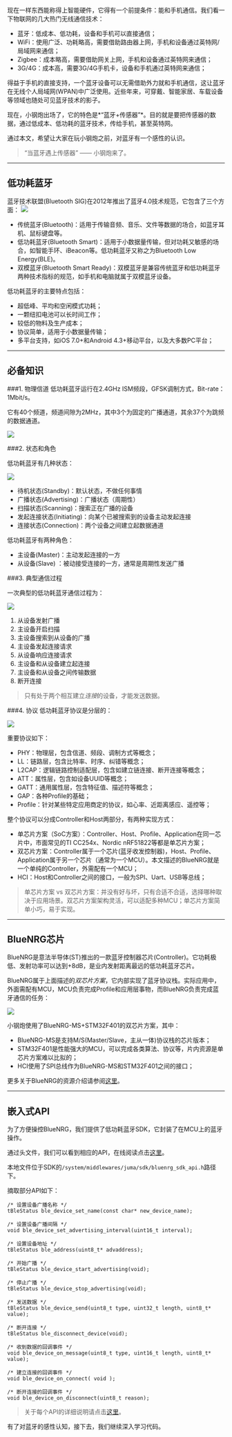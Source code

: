 现在一样东西能称得上智能硬件，它得有一个前提条件：能和手机通信。我们看一下物联网的几大热门无线通信技术：

* 蓝牙：低成本、低功耗，设备和手机可以直接通信；
* WiFi：使用广泛、功耗略高，需要借助路由器上网，手机和设备通过英特网/局域网来通信；
* Zigbee：成本略高，需要借助网关上网，手机和设备通过英特网来通信；
* 3G/4G：成本高，需要3G/4G手机卡，设备和手机通过英特网来通信；

得益于手机的直接支持，一个蓝牙设备可以无需借助外力就和手机通信，这让蓝牙在无线个人局域网(WPAN)中广泛使用。近些年来，可穿戴、智能家居、车载设备等领域也随处可见蓝牙技术的影子。

现在，小钢炮出场了，它的特色是*“蓝牙+传感器”*。目的就是要把传感器的数据，通过低成本、低功耗的蓝牙技术，传给手机，甚至英特网。

通过本文，希望让大家在玩小钢炮之前，对蓝牙有一个感性的认识。

> “当蓝牙遇上传感器” —— 小钢炮来了。

***
## 低功耗蓝牙

蓝牙技术联盟(Bluetooth SIG)在2012年推出了蓝牙4.0技术规范，它包含了三个方面：
![](./images/ble0.jpg)

* 传统蓝牙(Bluetooth)：适用于传输音频、音乐、文件等数据的场合，如蓝牙耳机、鼠标键盘等。
* 低功耗蓝牙(Bluetooth Smart)：适用于小数据量传输，但对功耗又敏感的场合，如智能手环、iBeacon等。低功耗蓝牙又称之为Bluetooth Low Energy(BLE)。
* 双模蓝牙(Bluetooth Smart Ready)：双模蓝牙是兼容传统蓝牙和低功耗蓝牙两种技术指标的规范，如手机和电脑就属于双模蓝牙设备。

低功耗蓝牙的主要特点包括：

* 超低峰、平均和空闲模式功耗；
* 一颗纽扣电池可以长时间工作；
* 较低的物料及生产成本；
* 协议简单，适用于小数据量传输；
* 多平台支持，如iOS 7.0+和Android 4.3+移动平台，以及大多数PC平台；

***
## 必备知识
###1. 物理信道
低功耗蓝牙运行在2.4GHz ISM频段，GFSK调制方式，Bit-rate：1Mbit/s。

它有40个频道，频道间隙为2MHz，其中3个为固定的广播通道，其余37个为跳频的数据通道。

![](./images/ble1.jpg)  

###2. 状态和角色

低功耗蓝牙有几种状态：

![](./images/ble2.jpg)

-  待机状态(Standby)：默认状态，不做任何事情
-  广播状态(Advertising)：广播状态（周期性）
-  扫描状态(Scanning)：搜索正在广播的设备
-  发起连接状态(Initiating)：向某个已被搜索到的设备主动发起连接
-  连接状态(Connection)：两个设备之间建立起数据通道

低功耗蓝牙有两种角色：

-  主设备(Master)：主动发起连接的一方
-  从设备(Slave) ：被动接受连接的一方，通常是周期性发送广播

###3. 典型通信过程

一次典型的低功耗蓝牙通信过程为：

![](./images/ble5.png)

1. 从设备发射广播
2. 主设备开启扫描
3. 主设备搜索到从设备的广播
4. 主设备发起连接请求
5. 从设备响应连接请求
6. 主设备和从设备建立起连接
7. 主设备和从设备之间传输数据
8. 断开连接

> 只有处于两个相互建立*连接*的设备，才能发送数据。


###4. 协议
低功耗蓝牙协议是分层的：

![](./images/ble9.jpg)

重要协议如下：

-  PHY：物理层，包含信道、频段、调制方式等概念；
-  LL：链路层，包含比特率、时序、纠错等概念；
-  L2CAP：逻辑链路控制适配层，包含如建立链连接、断开连接等概念；
-  ATT：属性层，包含如设备UUID等概念；
-  GATT：通用属性层，包含特征值、描述符等概念；
-  GAP：各种Profile的基础；
-  Profile：针对某些特定应用商定的协议，如心率、近距离感应、遥控等；

整个协议可以分成Controller和Host两部分，有两种实现方式：

-  单芯片方案（SoC方案）：Controller、Host、Profile、Application在同一芯片中，市面常见的TI CC254x、Nordic nRF51822等都是单芯片方案；
-  双芯片方案：Controller属于一个芯片(蓝牙收发控制器)，Host、Profile、Application属于另一个芯片（通常为一个MCU）。本文描述的BlueNRG就是一个单纯的Controller，外需配有一个MCU；
-  HCI：Host和Controller之间的接口，一般为SPI、Uart、USB等总线；

> 单芯片方案 vs 双芯片方案：并没有好与坏，只有合适不合适，选择哪种取决于应用场景。双芯片方案架构灵活，可以适配多种MCU；单芯片方案简单小巧，易于实现。

***
## BlueNRG芯片
BlueNRG是意法半导体(ST)推出的一款蓝牙控制器芯片(Controller)。它功耗极低、发射功率可以达到+8dB，是业内发射距离最远的低功耗蓝牙芯片。

BlueNRG属于上面描述的*双芯片方案*，它内部实现了蓝牙协议栈。实际应用中，外面需配有MCU，MCU负责完成Profile和应用层事物，而BlueNRG负责完成蓝牙通信的任务：

![](./images/ble11.jpg)

小钢炮使用了BlueNRG-MS+STM32F401的双芯片方案，其中：

- BlueNRG-MS是支持M/S(Master/Slave，主从一体)协议栈的芯片版本；
- STM32F401是性能强大的MCU，可以完成各类算法、协议等，片内资源是单芯片方案难以比拟的；
- HCI使用了SPI总线作为BlueNRG-MS和STM32F401之间的接口；

更多关于BlueNRG的资源介绍请参阅[这里](http://pan.baidu.com/s/1o76rwbo#path=%252F%25E5%25B0%258F%25E9%2592%25A2%25E7%2582%25AE_%25E8%258A%25AF%25E7%2589%2587%25E8%25B5%2584%25E6%2596%2599%252F%25E6%259D%25BF%25E8%25BD%25BD%25E5%2599%25A8%25E4%25BB%25B6%25E8%25B5%2584%25E6%25BA%2590%25E8%25B5%2584%25E6%2596%2599%252F%25E8%2593%259D%25E7%2589%2599)。


***
## 嵌入式API
为了方便操控BlueNRG，我们提供了低功耗蓝牙SDK，它封装了在MCU上的蓝牙操作。

通过头文件，我们可以看到相应的API，在线阅读点击[这里](https://github.com/JUMA-IO/STM32_Platform/blob/master/system/middlewares/juma/sdk/bluenrg_sdk_api.h)。

本地文件位于SDK的`/system/middlewares/juma/sdk/bluenrg_sdk_api.h`路径下。

摘取部分API如下：

```
/* 设置设备广播名称 */
tBleStatus ble_device_set_name(const char* new_device_name);

/* 设置设备广播间隔 */
void ble_device_set_advertising_interval(uint16_t interval);

/* 设置设备地址 */
tBleStatus ble_address(uint8_t* advaddress);

/* 开始广播 */
tBleStatus ble_device_start_advertising(void);

/* 停止广播 */
tBleStatus ble_device_stop_advertising(void);

/* 发送数据 */
tBleStatus ble_device_send(uint8_t type, uint32_t length, uint8_t* value);

/* 断开连接 */
tBleStatus ble_disconnect_device(void);

/* 收到数据的回调事件 */
void ble_device_on_message(uint8_t type, uint16_t length, uint8_t* value);

/* 建立连接的回调事件 */
void ble_device_on_connect( void );

/* 断开连接的回调事件 */
void ble_device_on_disconnect(uint8_t reason);

```

> 关于每个API的详细说明请点击[这里](http://www.juma.io/doc/zh/embedded_api/ble/)。

有了对蓝牙的感性认知，接下去，我们继续深入学习代码。